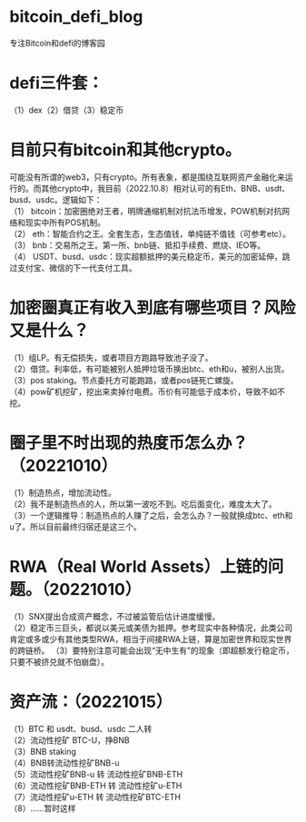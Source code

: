 # bitcoin_defi_blog
专注Bitcoin和defi的博客园

  # defi三件套：
  （1）dex（2）借贷（3）稳定币

  # 目前只有bitcoin和其他crypto。
  可能没有所谓的web3，只有crypto。所有表象，都是围绕互联网资产金融化来运行的。而其他crypto中，我目前（2022.10.8）相对认可的有Eth、BNB、usdt、busd、usdc。逻辑如下：\
（1） bitcoin：加密圈绝对王者，明牌通缩机制对抗法币增发，POW机制对抗网络和现实中所有POS机制。\
（2） eth：智能合约之王。全套生态，生态值钱，单纯链不值钱（可参考etc）。\
（3） bnb：交易所之王。第一所、bnb链、抵扣手续费、燃烧、IEO等。\
（4） USDT、busd、usdc：现实超额抵押的美元稳定币，美元的加密延伸，跳过支付宝、微信的下一代支付工具。

  # 加密圈真正有收入到底有哪些项目？风险又是什么？
  （1）组LP。有无偿损失，或者项目方跑路导致池子没了。\
  （2）借贷。利率低，有可能被别人抵押垃圾币换出btc、eth和u，被别人出货。\
  （3）pos staking。节点委托方可能跑路，或者pos链死亡螺旋。\
  （4）pow矿机挖矿，挖出来卖掉付电费。币价有可能低于成本价，导致不如不挖。

  # 圈子里不时出现的热度币怎么办？（20221010）
  （1）制造热点，增加流动性。\
  （2）我不是制造热点的人，所以第一波吃不到。吃后面变化，难度太大了。\
  （3）一个逻辑推导：制造热点的人赚了之后，会怎么办？一般就换成btc、eth和u了。所以目前最终归宿还是这三个。
  
# RWA（Real World Assets）上链的问题。（20221010）
（1）SNX提出合成资产概念，不过被监管后估计进度缓慢。\
（2）稳定币三巨头，都说以美元或美债为抵押。参考现实中各种情况，此类公司肯定或多或少有其他类型RWA，相当于间接RWA上链，算是加密世界和现实世界的跨链桥。
（3）要特别注意可能会出现“无中生有”的现象（即超额发行稳定币，只要不被挤兑就不怕崩盘）。

# 资产流：（20221015）
（1）BTC  和 usdt、busd、usdc  二人转\
（2）流动性挖矿 BTC-U，挣BNB\
（3）BNB staking\
（4）BNB转流动性挖矿BNB-u\
（5）流动性挖矿BNB-u 转  流动性挖矿BNB-ETH\
（6）流动性挖矿BNB-ETH 转 流动性挖矿u-ETH\
（7）流动性挖矿u-ETH 转 流动性挖矿BTC-ETH\
（8）……暂时这样

